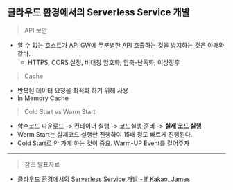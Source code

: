## 클라우드 환경에서의 Serverless Service 개발

> API 보안
- 알 수 없는 호스트가 API GW에 무분별한 API 호출하는 것을 방지하는 것은 아래와 같다.
   - HTTPS, CORS 설정, 비대칭 암호화, 압축-난독화, 이상징후
   
> Cache
- 반복된 데이터 요청을 최적화 하기 위해 사용
- In Memory Cache

> Cold Start vs Warm Start
- 함수코드 다운로드 -> 컨테이너 실행 -> 코드실행 준비 -> **실제 코드 실행**
- Warm Start는 실제코드 실행만 진행하여 15배 정도 빠르게 진행된다.
- Cold Start로 안 가게 하는 것이 중요. Warm-UP Event를 걸어주자

---
> 참조 발표자료
- [클라우드 환경에서의 Serverless Service 개발 - If Kakao, James](https://mk.kakaocdn.net/dn/if-kakao/conf2019/%EB%B0%9C%ED%91%9C%EC%9E%90%EB%A3%8C_2019/T01-S05.pdf)
